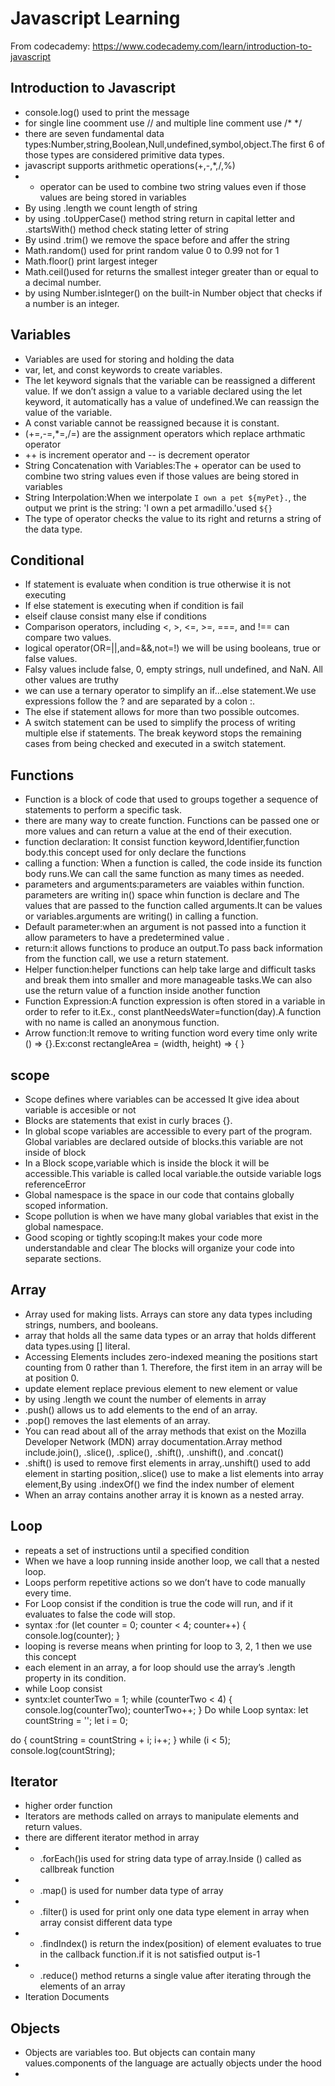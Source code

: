 # Javascript Learning

From codecademy: https://www.codecademy.com/learn/introduction-to-javascript

## Introduction to Javascript
- console.log() used to print the message
- for single line coomment use // and multiple line comment use /* */
- there are seven fundamental data types:Number,string,Boolean,Null,undefined,symbol,object.The first 6 of those types are considered primitive data types. 
-  javascript supports arithmetic operations(+,-,*,/,%) 
-   + operator can be used to combine two string values even if those values are being stored in variables
-  By using .length we count length of string
-  by using .toUpperCase() method string return in capital letter and .startsWith() method check stating letter of string
-  By usind .trim() we remove the space before and affer the string
-  Math.random() used for print random value 0 to 0.99 not for 1
-  Math.floor() print largest integer
-  Math.ceil()used for returns the smallest integer greater than or equal to a decimal number.
-  by using Number.isInteger() on the built-in Number object that checks if a number is an integer.
## Variables
-  Variables are used for storing and holding the data
-  var, let, and const keywords to create variables.
-   The let keyword signals that the variable can be reassigned a different value. If we don’t assign a value to a variable declared using the let keyword, it    automatically has a value of undefined.We can reassign the value of the variable.
-  A const variable cannot be reassigned because it is constant.
-  (+=,-=,*=,/=) are the assignment operators which replace arthmatic operator
-  ++ is increment operator and -- is decrement operator
-  String Concatenation with Variables:The + operator can be used to combine two string values even if those values are being stored in variables
-  String Interpolation:When we interpolate `I own a pet ${myPet}.`, the output we print is the string: 'I own a pet armadillo.'used `${}` 
-  The type of operator checks the value to its right and returns a string of the data type.
## Conditional
- If statement is evaluate when condition is true otherwise it is not executing 
- If else statement is executing when if condition is fail
- elseif clause consist many else if conditions 
- Comparison operators, including <, >, <=, >=, ===, and !== can compare two values.
- logical operator(OR=||,and=&&,not=!) we will be using booleans, true or false values.
- Falsy values include false, 0, empty strings, null undefined, and NaN. All other values are truthy
- we can use a ternary operator to simplify an if...else statement.We use expressions follow the ? and are separated by a colon :.
- The else if statement allows for more than two possible outcomes.
- A switch statement can be used to simplify the process of writing multiple else if statements. The break keyword stops the remaining cases from being checked and executed in a switch statement.
## Functions
- Function is a block of code that used to groups together a sequence of statements to perform a specific task.
-  there are many way to create function. Functions can be passed one or more values and can return a value at the end of their execution. 
  - function declaration: It consist function keyword,Identifier,function body.this concept used for only declare the functions
  - calling a function: When a function is called, the code inside its function body runs.We can call the same function as many times as needed.
 - parameters and arguments:parameters are vaiables within function. parameters are writing in() space whin function is declare and  The values that are passed to the function  called arguments.It can be values or variables.arguments are writing() in calling a function.
 - Default parameter:when an argument is not passed into a function it allow parameters to have a predetermined value .
 - return:it allows functions to produce an output.To pass back information from the function call, we use a return statement.
 - Helper function:helper functions can help take large and difficult tasks and break them into smaller and more manageable tasks.We can also use the return value of a function inside another function
 - Function Expression:A function expression is often stored in a variable in order to refer to it.Ex., const plantNeedsWater=function(day).A function with no name is called an anonymous function. 
 - Arrow function:It remove to writing function word every time only write () => {}.Ex:const rectangleArea = (width, height) => {  }
  ## scope
- Scope defines where variables can be accessed It give idea about variable is accesible or not
- Blocks are statements that exist in curly braces {}. 
- In global scope variables are accessible to every part of the program. Global variables are declared outside of blocks.this variable are not inside of block
- In a Block scope,variable which is inside the block it will be accessible.This variable is called local variable.the outside variable logs referenceError
- Global namespace is the space in our code that contains globally scoped information.
- Scope pollution is when we have  many global variables that exist in the global namespace.
- Good scoping or tightly scoping:It makes your code more understandable and clear The blocks will organize your code into separate sections.
## Array
- Array  used for making lists. Arrays can store any data types including strings, numbers, and booleans.
- array that holds all the same data types or an array that holds different data types.using []  literal.
- Accessing Elements includes zero-indexed meaning the positions start counting from 0 rather than 1. Therefore, the first item in an array will be at position 0.
- update element replace previous element to new element or value
- by using .length we count the number of elements in array
- .push() allows us to add elements to the end of an array.
- .pop() removes the last elements of an array.
- You can read about all of the array methods that exist on the Mozilla Developer Network (MDN) array documentation.Array method include.join(), .slice(), .splice(), .shift(), .unshift(), and .concat() 
- .shift() is used to remove first elements in array,.unshift() used to add element in starting position,.slice() use to make a list elements into array element,By using .indexOf() we find the index number of element
- When an array contains another array it is known as a nested array.
## Loop
- repeats a set of instructions until a specified condition
- When we have a loop running inside another loop, we call that a nested loop.
- Loops perform repetitive actions so we don’t have to code manually every time.
- For Loop consist if the condition is true the code  will run, and if it evaluates to false the code will stop.
 -  syntax :for (let counter = 0; counter < 4; counter++)
     {
       console.log(counter);
     }
- looping is reverse means  when printing for loop to 3, 2, 1 then we use this concept
- each element in an array, a for loop should use the array’s .length property in its condition.
- while Loop consist
 - syntx:let counterTwo = 1;
  while (counterTwo < 4) {
    console.log(counterTwo);
    counterTwo++;
    }
    Do while Loop 
syntax:
let countString = '';
let i = 0;
 
do {
countString = countString + i;
  i++;
} while (i < 5);
 console.log(countString);
## Iterator
- higher order function
- Iterators are methods called on arrays to manipulate elements and return values.
- there are different iterator method in array
- - .forEach()is used for string data type of array.Inside () called as callbreak function 
- - .map() is used for number data type of array
- - .filter() is used for print only one data type element in array when array consist different data type
- - .findIndex() is return the index(position) of element evaluates to true in the callback function.if it is not satisfied output is-1
- - .reduce() method returns a single value after iterating through the elements of an array
- Iteration Documents
## Objects
- Objects are variables too. But objects can contain many values.components of the language are actually objects under the hood
- 
